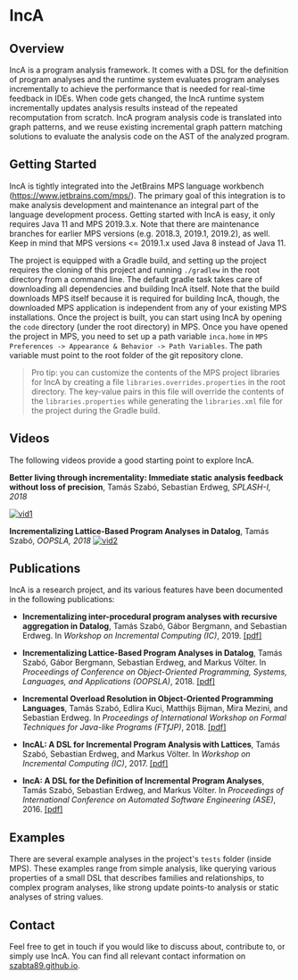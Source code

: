 # IncA

## Overview

IncA is a program analysis framework. It comes with a DSL for the definition of program analyses and the runtime system evaluates program analyses incrementally to achieve the performance that is needed for real-time feedback in IDEs. When code gets changed, the IncA runtime system incrementally updates analysis results instead of the repeated recomputation from scratch. IncA program analysis code is translated into graph patterns, and we reuse existing incremental graph pattern matching solutions to evaluate the analysis code on the AST of the analyzed program.

## Getting Started

IncA is tightly integrated into the JetBrains MPS language workbench (https://www.jetbrains.com/mps/). The primary goal of this integration is to make analysis development and maintenance an integral part of the language development process. Getting started with IncA is easy, it only requires Java 11 and MPS 2019.3.x. Note that there are maintenance branches for earlier MPS versions (e.g. 2018.3, 2019.1, 2019.2), as well. Keep in mind that MPS versions <= 2019.1.x used Java 8 instead of Java 11. 

The project is equipped with a Gradle build, and setting up the project requires the cloning of this project and running `./gradlew` in the root directory from a command line. The default gradle task takes care of downloading all dependencies and building IncA itself. Note that the build downloads MPS itself because it is required for building IncA, though, the downloaded MPS application is independent from any of your existing MPS installations. Once the project is built, you can start using IncA by opening the `code` directory (under the root directory) in MPS. Once you have opened the project in MPS, you need to set up a path variable `inca.home` in `MPS Preferences -> Appearance & Behavior -> Path Variables`. The path variable must point to the root folder of the git repository clone.

> Pro tip: you can customize the contents of the MPS project libraries for IncA by creating a file `libraries.overrides.properties` in the root directory. The key-value pairs in this file will override the contents of the `libraries.properties` while generating the `libraries.xml` file for the project during the Gradle build. 

## Videos

The following videos provide a good starting point to explore IncA. 

**Better living through incrementality: Immediate static analysis feedback without loss of precision**, Tamás Szabó, Sebastian Erdweg, *SPLASH-I, 2018*

[![vid1](https://img.youtube.com/vi/nzHEErtaHd8/0.jpg)](https://www.youtube.com/watch?v=nzHEErtaHd8)

**Incrementalizing Lattice-Based Program Analyses in Datalog**, Tamás Szabó, *OOPSLA, 2018*
[![vid2](https://img.youtube.com/vi/Q-02beV6EFs/0.jpg)](https://www.youtube.com/watch?v=Q-02beV6EFs)

## Publications

IncA is a research project, and its various features have been documented in the following publications: 
* **Incrementalizing inter-procedural program analyses with recursive aggregation in Datalog**, Tamás Szabó, Gábor Bergmann, and Sebastian Erdweg.
In *Workshop on Incremental Computing (IC)*, 2019. [[pdf]](https://szabta89.github.io/publications/inca-ic-2019.pdf)

* **Incrementalizing Lattice-Based Program Analyses in Datalog**, Tamás Szabó, Gábor Bergmann, Sebastian Erdweg, and Markus Völter.
In *Proceedings of Conference on Object-Oriented Programming, Systems, Languages, and Applications (OOPSLA)*, 2018. [[pdf]](https://szabta89.github.io/publications/inca-oopsla.pdf)

* **Incremental Overload Resolution in Object-Oriented Programming Languages**, Tamás Szabó, Edlira Kuci, Matthijs Bijman, Mira Mezini, and Sebastian Erdweg.
In *Proceedings of International Workshop on Formal Techniques for Java-like Programs (FTfJP)*, 2018. [[pdf]](https://szabta89.github.io/publications/inca-ftfjp.pdf)

* **IncAL: A DSL for Incremental Program Analysis with Lattices**, Tamás Szabó, Sebastian Erdweg, and Markus Völter.
In *Workshop on Incremental Computing (IC)*, 2017. [[pdf]](https://szabta89.github.io/publications/inca-ic.pdf)

* **IncA: A DSL for the Definition of Incremental Program Analyses**, Tamás Szabó, Sebastian Erdweg, and Markus Völter.
In *Proceedings of International Conference on Automated Software Engineering (ASE)*, 2016. [[pdf]](https://szabta89.github.io/publications/inca-ase.pdf)

## Examples ##

There are several example analyses in the project's `tests` folder (inside MPS). These examples range from simple analysis, like querying 
various properties of a small DSL that describes families and relationships, to complex program analyses, like strong update points-to
analysis or static analyses of string values. 

## Contact

Feel free to get in touch if you would like to discuss about, contribute to, or simply use IncA. 
You can find all relevant contact information on [szabta89.github.io](https://szabta89.github.io). 
